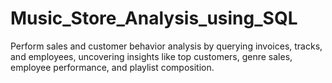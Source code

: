 # Music_Store_Analysis_using_SQL
Perform sales and customer behavior analysis by querying invoices, tracks, and employees, uncovering insights like top customers, genre sales, employee performance, and playlist composition.

